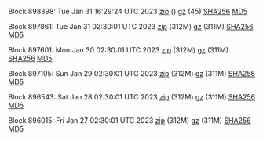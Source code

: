 Block 898398: Tue Jan 31 16:29:24 UTC 2023 [zip](https://files.01coin.io/mainnet/2023-01-31/bootstrap.dat.zip) () [gz](https://files.01coin.io/mainnet/2023-01-31/bootstrap.dat.tar.gz) (45) [SHA256](https://files.01coin.io/mainnet/2023-01-31/sha256.txt) [MD5](https://files.01coin.io/mainnet/2023-01-31/md5.txt)

Block 897861: Tue Jan 31 02:30:01 UTC 2023 [zip](https://files.01coin.io/mainnet/2023-01-31/bootstrap.dat.zip) (312M) [gz](https://files.01coin.io/mainnet/2023-01-31/bootstrap.dat.tar.gz) (311M) [SHA256](https://files.01coin.io/mainnet/2023-01-31/sha256.txt) [MD5](https://files.01coin.io/mainnet/2023-01-31/md5.txt)

Block 897601: Mon Jan 30 02:30:01 UTC 2023 [zip](https://files.01coin.io/mainnet/2023-01-30/bootstrap.dat.zip) (312M) [gz](https://files.01coin.io/mainnet/2023-01-30/bootstrap.dat.tar.gz) (311M) [SHA256](https://files.01coin.io/mainnet/2023-01-30/sha256.txt) [MD5](https://files.01coin.io/mainnet/2023-01-30/md5.txt)

Block 897105: Sun Jan 29 02:30:01 UTC 2023 [zip](https://files.01coin.io/mainnet/2023-01-29/bootstrap.dat.zip) (312M) [gz](https://files.01coin.io/mainnet/2023-01-29/bootstrap.dat.tar.gz) (311M) [SHA256](https://files.01coin.io/mainnet/2023-01-29/sha256.txt) [MD5](https://files.01coin.io/mainnet/2023-01-29/md5.txt)

Block 896543: Sat Jan 28 02:30:01 UTC 2023 [zip](https://files.01coin.io/mainnet/2023-01-28/bootstrap.dat.zip) (312M) [gz](https://files.01coin.io/mainnet/2023-01-28/bootstrap.dat.tar.gz) (311M) [SHA256](https://files.01coin.io/mainnet/2023-01-28/sha256.txt) [MD5](https://files.01coin.io/mainnet/2023-01-28/md5.txt)

Block 896015: Fri Jan 27 02:30:01 UTC 2023 [zip](https://files.01coin.io/mainnet/2023-01-27/bootstrap.dat.zip) (312M) [gz](https://files.01coin.io/mainnet/2023-01-27/bootstrap.dat.tar.gz) (311M) [SHA256](https://files.01coin.io/mainnet/2023-01-27/sha256.txt) [MD5](https://files.01coin.io/mainnet/2023-01-27/md5.txt)
